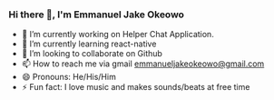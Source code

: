 ### Hi there 👋, I'm Emmanuel Jake Okeowo

<!--
**iamjakemonroe/Iamjakemonroe** is a ✨ _special_ ✨ repository because its `README.md` (this file) appears on your GitHub profile.

Here are some ideas to get you started:
-->

- 🔭 I’m currently working on Helper Chat Application.
- 🌱 I’m currently learning react-native
- 👯 I’m looking to collaborate on Github
- 📫 How to reach me via gmail emmanueljakeokeowo@gmail.com
- 😄 Pronouns: He/His/Him
- ⚡ Fun fact: I love music and makes sounds/beats at free time
<!-- - 🤔 I’m looking for help with ... -->
<!-- - 💬 Ask me about ... -->
